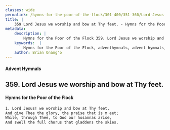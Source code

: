```yaml
---
classes: wide
permalink: /hymns-for-the-poor-of-the-flock/301-400/351-360/Lord-Jesus-we-worship-and-bow-at-Thy-feet/
title: |
    359 Lord Jesus we worship and bow at Thy feet. - Hymns for the Poor of the Flock
metadata:
    description: |
        Hymns for the Poor of the Flock 359. Lord Jesus we worship and bow at Thy feet.. Lord Jesus! we worship and bow at Thy feet,  And give Thee the glory, the praise that is m eet;  While, through Thee, to God our hosannas arise,  And swell the full chorus that gladdens the skies. 
    keywords:  |
        Hymns for the Poor of the Flock, adventhymnals, advent hymnals, Lord Jesus we worship and bow at Thy feet., Lord Jesus! we worship and bow at Thy feet, , 
    author: Brian Onang'o
---
```


#### Advent Hymnals
## 359. Lord Jesus we worship and bow at Thy feet.
####  Hymns for the Poor of the Flock

```txt
1. Lord Jesus! we worship and bow at Thy feet, 
And give Thee the glory, the praise that is m eet; 
While, through Thee, to God our hosannas arise, 
And swell the full chorus that gladdens the skies.
```